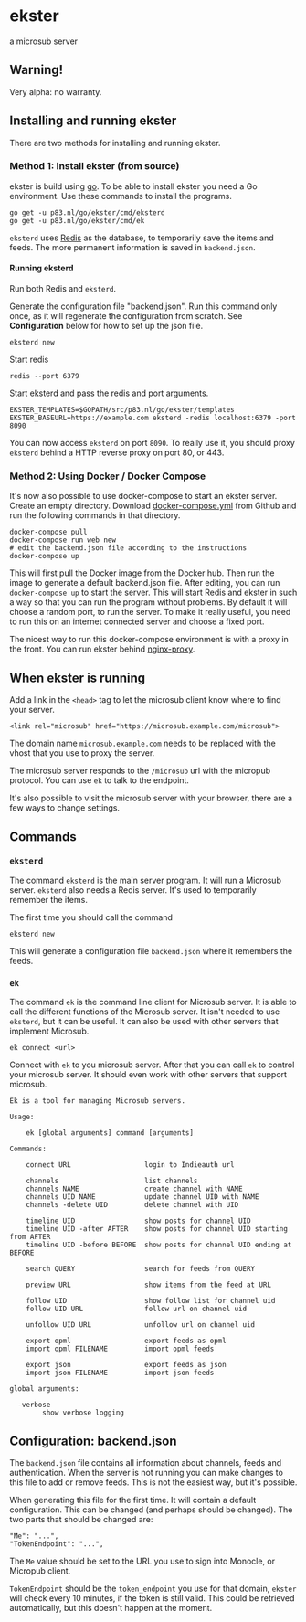 # ekster

a microsub server


## Warning!

Very alpha: no warranty.

## Installing and running ekster

There are two methods for installing and running ekster.

### Method 1: Install ekster (from source)

ekster is build using [go](https://golang.org). To be able to install ekster
you need a Go environment. Use these commands to install the programs.

    go get -u p83.nl/go/ekster/cmd/eksterd
    go get -u p83.nl/go/ekster/cmd/ek

`eksterd` uses [Redis](https://redis.io/) as the database, to temporarily save
the items and feeds. The more permanent information is saved in `backend.json`.

#### Running eksterd

Run both Redis and `eksterd`.

Generate the configuration file "backend.json". Run this command only once, as
it will regenerate the configuration from scratch. See **Configuration** below for
how to set up the json file.

    eksterd new

Start redis

    redis --port 6379

Start eksterd and pass the redis and port arguments.

    EKSTER_TEMPLATES=$GOPATH/src/p83.nl/go/ekster/templates EKSTER_BASEURL=https://example.com eksterd -redis localhost:6379 -port 8090

You can now access `eksterd` on port `8090`. To really use it, you should proxy
`eksterd` behind a HTTP reverse proxy on port 80, or 443.

### Method 2: Using Docker / Docker Compose

It's now also possible to use docker-compose to start an ekster server. Create an empty directory. 
Download [docker-compose.yml](https://raw.githubusercontent.com/pstuifzand/ekster/master/docker-compose.yml) from Github 
and run the following commands in that directory.
    
    docker-compose pull
    docker-compose run web new
    # edit the backend.json file according to the instructions
    docker-compose up

This will first pull the Docker image from the Docker hub. Then run the image to generate a default backend.json file.
After editing, you can run `docker-compose up` to start the server. This will start Redis and ekster in such a way
so that you can run the program without problems. By default it will choose a random port, to run the server.
To make it really useful, you need to run this on an internet connected server and choose a fixed port.

The nicest way to run this docker-compose environment is with a proxy in the front. You can run ekster behind 
[nginx-proxy](https://github.com/jwilder/nginx-proxy).

## When ekster is running

Add a link in the `<head>` tag to let the microsub client know where to find your server.

    <link rel="microsub" href="https://microsub.example.com/microsub">

The domain name `microsub.example.com` needs to be replaced with the vhost that
you use to proxy the server.

The microsub server responds to the `/microsub` url with the micropub protocol.
You can use `ek` to talk to the endpoint.

It's also possible to visit the microsub server with your browser, there are a few ways to 
change settings.

## Commands

### `eksterd`

The command `eksterd` is the main server program. It will run a Microsub server.
`eksterd` also needs a Redis server. It's used to temporarily remember the items.

The first time you should call the command

    eksterd new

This will generate a configuration file `backend.json` where it remembers the feeds.

### `ek`

The command `ek` is the command line client for Microsub server. It is able to
call the different functions of the Microsub server. It isn't needed to use `eksterd`, but
it can be useful. It can also be used with other servers that implement Microsub.

    ek connect <url>

Connect with `ek` to you microsub server. After that you can call `ek` to
control your microsub server. It should even work with other servers that
support microsub.

    Ek is a tool for managing Microsub servers.

    Usage:

        ek [global arguments] command [arguments]

    Commands:

        connect URL                  login to Indieauth url

        channels                     list channels
        channels NAME                create channel with NAME
        channels UID NAME            update channel UID with NAME
        channels -delete UID         delete channel with UID

        timeline UID                 show posts for channel UID
        timeline UID -after AFTER    show posts for channel UID starting from AFTER
        timeline UID -before BEFORE  show posts for channel UID ending at BEFORE

        search QUERY                 search for feeds from QUERY

        preview URL                  show items from the feed at URL

        follow UID                   show follow list for channel uid
        follow UID URL               follow url on channel uid

        unfollow UID URL             unfollow url on channel uid

        export opml                  export feeds as opml
        import opml FILENAME         import opml feeds

        export json                  export feeds as json
        import json FILENAME         import json feeds

    global arguments:

      -verbose
            show verbose logging

## Configuration: backend.json

The `backend.json` file contains all information about channels, feeds and authentication.
When the server is not running you can make changes to this file to add or remove feeds.
This is not the easiest way, but it's possible.

When generating this file for the first time. It will contain a default
configuration. This can be changed (and perhaps should be changed).
The two parts that should be changed are:

    "Me": "...",
    "TokenEndpoint": "...",


The `Me` value should be set to the URL you use to sign into Monocle, or
Micropub client.

`TokenEndpoint` should be the `token_endpoint` you use for that domain,
`ekster` will check every 10 minutes, if the token is still valid. This could
be retrieved automatically, but this doesn't happen at the moment.

